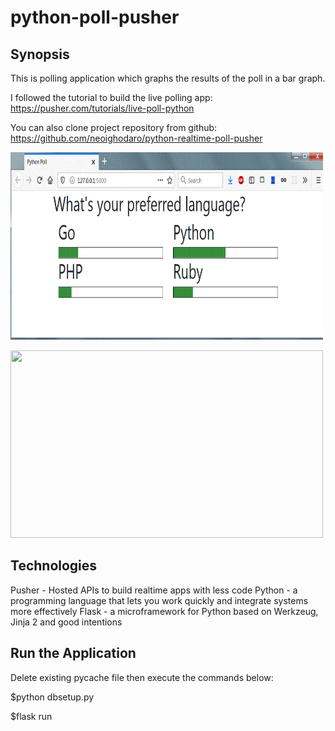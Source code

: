 # python-poll-pusher

## Synopsis

This is polling application which graphs the results of the poll in a bar graph.

I followed the tutorial to build the live polling app:
https://pusher.com/tutorials/live-poll-python

You can also clone project repository from github:
https://github.com/neoighodaro/python-realtime-poll-pusher

<p>
 <kbd><img width="500" height="300" src="readme_assets/poll.gif"></kbd>
</p>

<p>
 <kbd><img width="500" height="300" src="readme_assets/graph.gif"></kbd>
</p>

## Technologies

Pusher - Hosted APIs to build realtime apps with less code
Python - a programming language that lets you work quickly and integrate systems more effectively
Flask - a microframework for Python based on Werkzeug, Jinja 2 and good intentions


## Run the Application

Delete existing pycache file then execute the commands below:

$python dbsetup.py

$flask run






